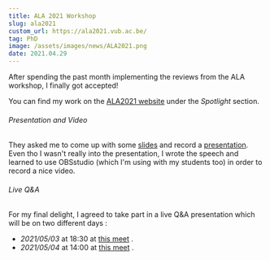 ```yaml
---
title: ALA 2021 Workshop
slug: ala2021
custom_url: https://ala2021.vub.ac.be/
tag: PhD
image: /assets/images/news/ALA2021.png
date: 2021.04.29
---
```


After spending the past month implementing the reviews from the ALA workshop, I finally got accepted!

You can find my work on the [ALA2021 website]( https://ala2021.vub.ac.be/) under the *Spotlight* section.

######  Presentation and Video

They asked me to come up with some [slides](https://ala2021.vub.ac.be/presentations/pres_paper4.pdf) and record a [presentation](https://youtu.be/3Ddt7FNnjGk). 
Even tho I wasn't really into the presentation, I wrote the speech and learned to use OBSstudio (which I'm using with my students too) in order to record a nice video.

###### Live Q&A

For my final delight, I agreed to take part in a live Q&A presentation which will be on two different days :

- *2021/05/03* at 18:30 at [this meet]( https://meet.google.com/rkf-pxwg-cvg) .
- *2021/05/04* at 14:00 at [this meet](https://meet.google.com/dgu-ddeq-bof) .

